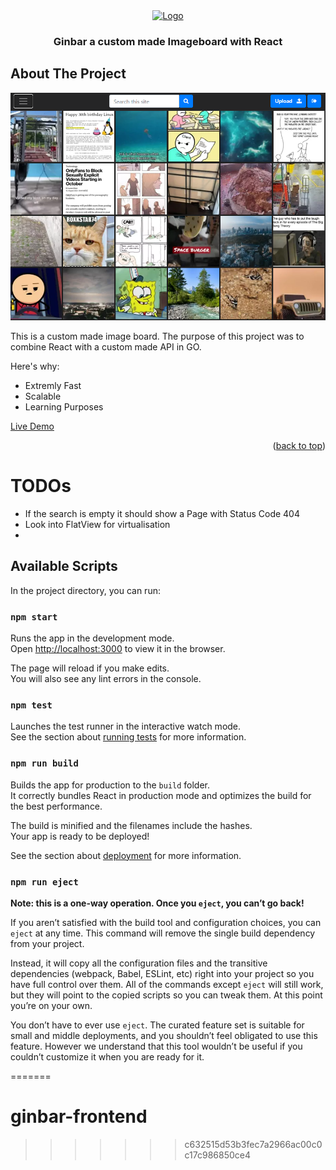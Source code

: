 <!-- PROJECT LOGO -->
<div align="center">
  <a href="https://kejith.de/">
    <img src="https://github.com/othneildrew/Best-README-Template/raw/master/images/logo.png" alt="Logo" width="80" height="80">
  </a>

  <h3 align="center">Ginbar a custom made Imageboard with React</h3>
</div>

<!-- ABOUT THE PROJECT -->
## About The Project
[![Screenshot](https://github.com/kejith/ginbar-frontend/blob/main/ginbar-screenshot.png?raw=true)](https://kejith.de/)

This is a custom made image board. The purpose of this project was to combine React with a custom made API in GO. 

Here's why:
* Extremly Fast
* Scalable
* Learning Purposes 

[Live Demo](https://kejith.de)

<p align="right">(<a href="#top">back to top</a>)</p>

# TODOs
- If the search is empty it should show a Page with Status Code 404
- Look into FlatView for virtualisation
- 
## Available Scripts

In the project directory, you can run:

### `npm start`

Runs the app in the development mode.\
Open [http://localhost:3000](http://localhost:3000) to view it in the browser.

The page will reload if you make edits.\
You will also see any lint errors in the console.

### `npm test`

Launches the test runner in the interactive watch mode.\
See the section about [running tests](https://facebook.github.io/create-react-app/docs/running-tests) for more information.

### `npm run build`

Builds the app for production to the `build` folder.\
It correctly bundles React in production mode and optimizes the build for the best performance.

The build is minified and the filenames include the hashes.\
Your app is ready to be deployed!

See the section about [deployment](https://facebook.github.io/create-react-app/docs/deployment) for more information.

### `npm run eject`

**Note: this is a one-way operation. Once you `eject`, you can’t go back!**

If you aren’t satisfied with the build tool and configuration choices, you can `eject` at any time. This command will remove the single build dependency from your project.

Instead, it will copy all the configuration files and the transitive dependencies (webpack, Babel, ESLint, etc) right into your project so you have full control over them. All of the commands except `eject` will still work, but they will point to the copied scripts so you can tweak them. At this point you’re on your own.

You don’t have to ever use `eject`. The curated feature set is suitable for small and middle deployments, and you shouldn’t feel obligated to use this feature. However we understand that this tool wouldn’t be useful if you couldn’t customize it when you are ready for it.

=======
# ginbar-frontend
>>>>>>> c632515d53b3fec7a2966ac00c0c17c986850ce4
